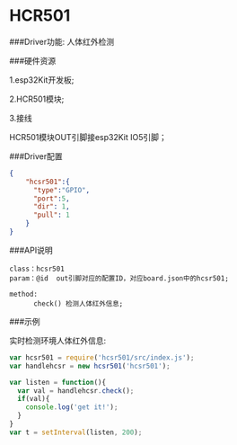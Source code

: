 # HCR501

###Driver功能: 人体红外检测

###硬件资源

1.esp32Kit开发板;

2.HCR501模块;

3.接线

HCR501模块OUT引脚接esp32Kit IO5引脚；

###Driver配置

```json
{
    "hcsr501":{
      "type":"GPIO",
      "port":5,
      "dir": 1,
      "pull": 1
    }
}
```

###API说明
```
class：hcsr501
param：@id  out引脚对应的配置ID，对应board.json中的hcsr501;

method:
      check() 检测人体红外信息;
```


###示例

实时检测环境人体红外信息:

```js
var hcsr501 = require('hcsr501/src/index.js');
var handlehcsr = new hcsr501('hcsr501');

var listen = function(){
  var val = handlehcsr.check();
  if(val){
    console.log('get it!');
  }
}
var t = setInterval(listen, 200);
```

